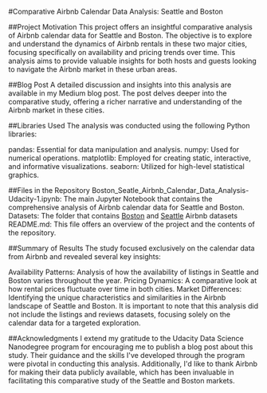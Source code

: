 #Comparative Airbnb Calendar Data Analysis: Seattle and Boston

##Project Motivation
This project offers an insightful comparative analysis of Airbnb calendar data for Seattle and Boston. The objective is to explore and understand the dynamics of Airbnb rentals in these two major cities, focusing specifically on availability and pricing trends over time. This analysis aims to provide valuable insights for both hosts and guests looking to navigate the Airbnb market in these urban areas.

##Blog Post
A detailed discussion and insights into this analysis are available in my Medium blog post. The post delves deeper into the comparative study, offering a richer narrative and understanding of the Airbnb market in these cities.

##Libraries Used
The analysis was conducted using the following Python libraries:

pandas: Essential for data manipulation and analysis.
numpy: Used for numerical operations.
matplotlib: Employed for creating static, interactive, and informative visualizations.
seaborn: Utilized for high-level statistical graphics.

##Files in the Repository
Boston_Seatle_Airbnb_Calendar_Data_Analysis-Udacity-1.ipynb: The main Jupyter Notebook that contains the comprehensive analysis of Airbnb calendar data for Seattle and Boston.
Datasets: The folder that contains [Boston](https://www.kaggle.com/datasets/airbnb/boston) and [Seattle](https://www.kaggle.com/datasets/airbnb/seattle/data) Airbnb datasets
README.md: This file offers an overview of the project and the contents of the repository.

##Summary of Results
The study focused exclusively on the calendar data from Airbnb and revealed several key insights:

Availability Patterns: Analysis of how the availability of listings in Seattle and Boston varies throughout the year.
Pricing Dynamics: A comparative look at how rental prices fluctuate over time in both cities.
Market Differences: Identifying the unique characteristics and similarities in the Airbnb landscape of Seattle and Boston.
It is important to note that this analysis did not include the listings and reviews datasets, focusing solely on the calendar data for a targeted exploration.

##Acknowledgments
I extend my gratitude to the Udacity Data Science Nanodegree program for encouraging me to publish a blog post about this study. Their guidance and the skills I've developed through the program were pivotal in conducting this analysis. Additionally, I'd like to thank Airbnb for making their data publicly available, which has been invaluable in facilitating this comparative study of the Seattle and Boston markets.

